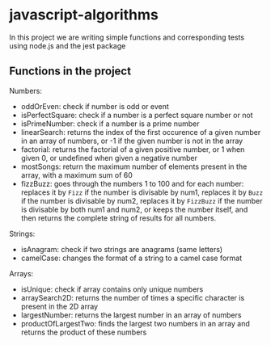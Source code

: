 # javascript-algorithms

In this project we are writing simple functions and corresponding tests using node.js and the jest package

## Functions in the project

Numbers:

- oddOrEven: check if number is odd or event
- isPerfectSquare: check if a number is a perfect square number or not
- isPrimeNumber: check if a number is a prime number
- linearSearch: returns the index of the first occurence of a given number in an array of numbers, or -1 if the given number is not in the array
- factorial: returns the factorial of a given positive number, or 1 when given 0, or undefined when given a negative number
- mostSongs: return the maximum number of elements present in the array, with a maximum sum of 60
- fizzBuzz: goes through the numbers 1 to 100 and for each number: replaces it by `Fizz` if the number is divisable by num1, replaces it by `Buzz` if the number is divisable by num2, replaces it by `FizzBuzz` if the number is divisable by both num1 and num2, or keeps the number itself, and then returns the complete string of results for all numbers.

Strings:

- isAnagram: check if two strings are anagrams (same letters)
- camelCase: changes the format of a string to a camel case format

Arrays:

- isUnique: check if array contains only unique numbers
- arraySearch2D: returns the number of times a specific character
  is present in the 2D array
- largestNumber: returns the largest number in an array of numbers
- productOfLargestTwo: finds the largest two numbers in an array and returns the product of these numbers
